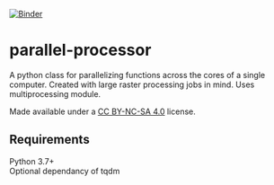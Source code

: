 [![Binder](https://mybinder.org/badge_logo.svg)](https://mybinder.org/v2/gh/jf-geo/parallel-processor/gdal-example?labpath=examples%2Fgdal-example.ipynb)
# parallel-processor
 A python class for parallelizing functions across the cores of a single computer. Created with large raster processing jobs in mind. Uses multiprocessing module.

Made available under a [CC BY-NC-SA 4.0](https://creativecommons.org/licenses/by-nc-sa/4.0/) license.

## Requirements
Python 3.7+  
Optional dependancy of tqdm  
